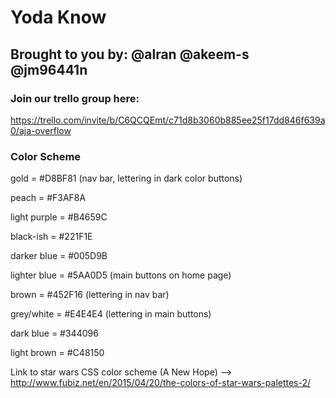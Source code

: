 # Yoda Know
## Brought to you by: @alran @akeem-s @jm96441n


### Join our trello group here:

https://trello.com/invite/b/C6QCQEmt/c71d8b3060b885ee25f17dd846f639a0/aja-overflow


### Color Scheme

gold = #D8BF81 (nav bar, lettering in dark color buttons)

peach = #F3AF8A

light purple = #B4659C

black-ish = #221F1E

darker blue = #005D9B

lighter blue = #5AA0D5 (main buttons on home page)

brown = #452F16 (lettering in nav bar)

grey/white = #E4E4E4 (lettering in main buttons)

dark blue = #344096

light brown = #C48150

Link to star wars CSS color scheme (A New Hope) --> http://www.fubiz.net/en/2015/04/20/the-colors-of-star-wars-palettes-2/
